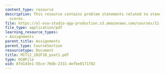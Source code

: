 ```yaml
---
content_type: resource
description: This resource contains problem statements related to standardized test
  scores.
file: https://ol-ocw-studio-app-production.s3.amazonaws.com/courses/11-202-planning-economics-fall-2010/8fd143e155ce76db23314efbe0171782_MIT11_202F10_pset1.pdf
file_type: application/pdf
learning_resource_types:
- Assignments
parent_title: Assignments
parent_type: CourseSection
resourcetype: Document
title: MIT11_202F10_pset1.pdf
type: OCWFile
uid: 8fd143e1-55ce-76db-2331-4efbe0171782
---
```

